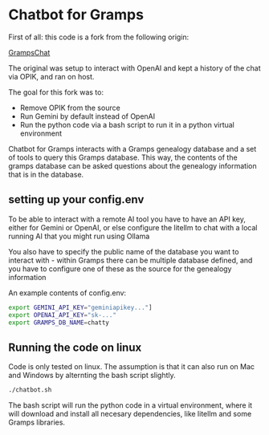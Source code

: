 # Chatbot for Gramps

First of all: this code is a fork from the following origin:

[GrampsChat](https://github.com/gramps-project/addons-source/blob/maintenance/gramps60/GrampsChat/chatbot.py)

The original was setup to interact with OpenAI and kept a history of the chat via OPIK, and ran on host.

The goal for this fork was to:

- Remove OPIK from the source
- Run Gemini by default instead of OpenAI
- Run the python code via a bash script to run it in a python virtual environment

Chatbot for Gramps interacts with a Gramps genealogy database and a set of tools to query this Gramps database. This way, the contents of the gramps database can be asked questions about the genealogy information that is in the database.

## setting up your config.env

To be able to interact with a remote AI tool you have to have an API key, either for Gemini or OpenAI, or else configure the litellm to chat with a local running AI that you might run using Ollama

You also have to specify the public name of the database you want to interact with - within Gramps there can be multiple database defined, and you have to configure one of these as the source for the genealogy information

An example contents of config.env:

```bash
export GEMINI_API_KEY="geminiapikey..."]
export OPENAI_API_KEY="sk-..."
export GRAMPS_DB_NAME=chatty
```

## Running the code on linux

Code is only tested on linux. The assumption is that it can also run on Mac and Windows by alternting the bash script slightly.

```bash
./chatbot.sh
```

The bash script will run the python code in a virtual environment, where it will download and install all necesary dependencies, like litellm and some Gramps libraries.
